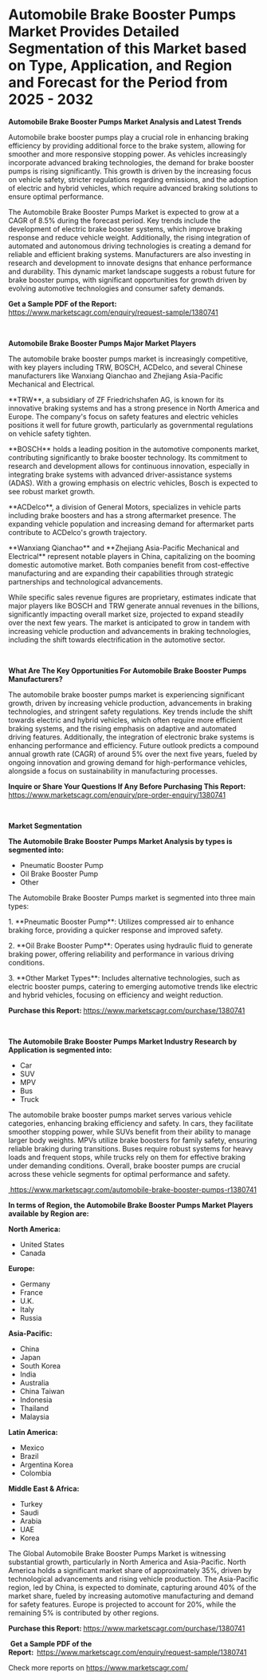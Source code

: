 <p><h1>Automobile Brake Booster Pumps Market Provides Detailed Segmentation of this Market based on Type, Application, and Region and Forecast for the Period from 2025 - 2032</h1></p><p><strong>Automobile Brake Booster Pumps Market Analysis and Latest Trends</strong></p>
<p><p>Automobile brake booster pumps play a crucial role in enhancing braking efficiency by providing additional force to the brake system, allowing for smoother and more responsive stopping power. As vehicles increasingly incorporate advanced braking technologies, the demand for brake booster pumps is rising significantly. This growth is driven by the increasing focus on vehicle safety, stricter regulations regarding emissions, and the adoption of electric and hybrid vehicles, which require advanced braking solutions to ensure optimal performance.</p><p>The Automobile Brake Booster Pumps Market is expected to grow at a CAGR of 8.5% during the forecast period. Key trends include the development of electric brake booster systems, which improve braking response and reduce vehicle weight. Additionally, the rising integration of automated and autonomous driving technologies is creating a demand for reliable and efficient braking systems. Manufacturers are also investing in research and development to innovate designs that enhance performance and durability. This dynamic market landscape suggests a robust future for brake booster pumps, with significant opportunities for growth driven by evolving automotive technologies and consumer safety demands.</p></p>
<p><strong>Get a Sample PDF of the Report:&nbsp;</strong> <a href="https://www.marketscagr.com/enquiry/request-sample/1380741?utm_campaign=2635&utm_medium=2&utm_source=Github&utm_content=ia&utm_term=30032025&utm_id=automobile-brake-booster-pumps">https://www.marketscagr.com/enquiry/request-sample/1380741</a></p>
<p>&nbsp;</p>
<p><strong>Automobile Brake Booster Pumps Major Market Players</strong></p>
<p><p>The automobile brake booster pumps market is increasingly competitive, with key players including TRW, BOSCH, ACDelco, and several Chinese manufacturers like Wanxiang Qianchao and Zhejiang Asia-Pacific Mechanical and Electrical. </p><p>**TRW**, a subsidiary of ZF Friedrichshafen AG, is known for its innovative braking systems and has a strong presence in North America and Europe. The company's focus on safety features and electric vehicles positions it well for future growth, particularly as governmental regulations on vehicle safety tighten.</p><p>**BOSCH** holds a leading position in the automotive components market, contributing significantly to brake booster technology. Its commitment to research and development allows for continuous innovation, especially in integrating brake systems with advanced driver-assistance systems (ADAS). With a growing emphasis on electric vehicles, Bosch is expected to see robust market growth.</p><p>**ACDelco**, a division of General Motors, specializes in vehicle parts including brake boosters and has a strong aftermarket presence. The expanding vehicle population and increasing demand for aftermarket parts contribute to ACDelco's growth trajectory.</p><p>**Wanxiang Qianchao** and **Zhejiang Asia-Pacific Mechanical and Electrical** represent notable players in China, capitalizing on the booming domestic automotive market. Both companies benefit from cost-effective manufacturing and are expanding their capabilities through strategic partnerships and technological advancements.</p><p>While specific sales revenue figures are proprietary, estimates indicate that major players like BOSCH and TRW generate annual revenues in the billions, significantly impacting overall market size, projected to expand steadily over the next few years. The market is anticipated to grow in tandem with increasing vehicle production and advancements in braking technologies, including the shift towards electrification in the automotive sector.</p></p>
<p>&nbsp;</p>
<p><strong>What Are The Key Opportunities For Automobile Brake Booster Pumps Manufacturers?</strong></p>
<p><p>The automobile brake booster pumps market is experiencing significant growth, driven by increasing vehicle production, advancements in braking technologies, and stringent safety regulations. Key trends include the shift towards electric and hybrid vehicles, which often require more efficient braking systems, and the rising emphasis on adaptive and automated driving features. Additionally, the integration of electronic brake systems is enhancing performance and efficiency. Future outlook predicts a compound annual growth rate (CAGR) of around 5% over the next five years, fueled by ongoing innovation and growing demand for high-performance vehicles, alongside a focus on sustainability in manufacturing processes.</p></p>
<p><strong>Inquire or Share Your Questions If Any Before Purchasing This Report:</strong> <a href="https://www.marketscagr.com/enquiry/pre-order-enquiry/1380741?utm_campaign=2635&utm_medium=2&utm_source=Github&utm_content=ia&utm_term=30032025&utm_id=automobile-brake-booster-pumps">https://www.marketscagr.com/enquiry/pre-order-enquiry/1380741</a></p>
<p>&nbsp;</p>
<p><strong>Market Segmentation</strong></p>
<p><strong>The Automobile Brake Booster Pumps Market Analysis by types is segmented into:</strong></p>
<p><ul><li>Pneumatic Booster Pump</li><li>Oil Brake Booster Pump</li><li>Other</li></ul></p>
<p><p>The Automobile Brake Booster Pumps market is segmented into three main types: </p><p>1. **Pneumatic Booster Pump**: Utilizes compressed air to enhance braking force, providing a quicker response and improved safety. </p><p>2. **Oil Brake Booster Pump**: Operates using hydraulic fluid to generate braking power, offering reliability and performance in various driving conditions. </p><p>3. **Other Market Types**: Includes alternative technologies, such as electric booster pumps, catering to emerging automotive trends like electric and hybrid vehicles, focusing on efficiency and weight reduction.</p></p>
<p><strong>Purchase this Report:&nbsp;</strong><a href="https://www.marketscagr.com/purchase/1380741?utm_campaign=2635&utm_medium=2&utm_source=Github&utm_content=ia&utm_term=30032025&utm_id=automobile-brake-booster-pumps">https://www.marketscagr.com/purchase/1380741</a></p>
<p>&nbsp;</p>
<p><strong>The Automobile Brake Booster Pumps Market Industry Research by Application is segmented into:</strong></p>
<p><ul><li>Car</li><li>SUV</li><li>MPV</li><li>Bus</li><li>Truck</li></ul></p>
<p><p>The automobile brake booster pumps market serves various vehicle categories, enhancing braking efficiency and safety. In cars, they facilitate smoother stopping power, while SUVs benefit from their ability to manage larger body weights. MPVs utilize brake boosters for family safety, ensuring reliable braking during transitions. Buses require robust systems for heavy loads and frequent stops, while trucks rely on them for effective braking under demanding conditions. Overall, brake booster pumps are crucial across these vehicle segments for optimal performance and safety.</p></p>
<p><a href="https://www.marketscagr.com/automobile-brake-booster-pumps-r1380741?utm_campaign=2635&utm_medium=2&utm_source=Github&utm_content=ia&utm_term=30032025&utm_id=automobile-brake-booster-pumps">&nbsp;https://www.marketscagr.com/automobile-brake-booster-pumps-r1380741</a></p>
<p><strong>In terms of Region, the Automobile Brake Booster Pumps Market Players available by Region are:</strong></p>
<p>
    <p> <strong> North America: </strong>
        <ul>
            <li>United States</li>
            <li>Canada</li>
        </ul>
        </p> 
    <p> <strong> Europe: </strong>
        <ul>
            <li>Germany</li>
            <li>France</li>
            <li>U.K.</li>
            <li>Italy</li>
            <li>Russia</li>
        </ul>
        </p> 
    <p> <strong> Asia-Pacific: </strong>
        <ul>
            <li>China</li>
            <li>Japan</li>
            <li>South Korea</li>
            <li>India</li>
            <li>Australia</li>
            <li>China Taiwan</li>
            <li>Indonesia</li>
            <li>Thailand</li>
            <li>Malaysia</li>
        </ul>
        </p> 
    <p> <strong> Latin America: </strong>
        <ul>
            <li>Mexico</li>
            <li>Brazil</li>
            <li>Argentina Korea</li>
            <li>Colombia</li>
        </ul>
        </p> 
    <p> <strong> Middle East & Africa: </strong>
        <ul>
            <li>Turkey</li>
            <li>Saudi</li>
            <li>Arabia</li>
            <li>UAE</li>
            <li>Korea</li>
        </ul>
    </p>
    </p>
<p><p>The Global Automobile Brake Booster Pumps Market is witnessing substantial growth, particularly in North America and Asia-Pacific. North America holds a significant market share of approximately 35%, driven by technological advancements and rising vehicle production. The Asia-Pacific region, led by China, is expected to dominate, capturing around 40% of the market share, fueled by increasing automotive manufacturing and demand for safety features. Europe is projected to account for 20%, while the remaining 5% is contributed by other regions.</p></p>
<p><strong>Purchase this Report: </strong><a href="https://www.marketscagr.com/purchase/1380741?utm_campaign=2635&utm_medium=2&utm_source=Github&utm_content=ia&utm_term=30032025&utm_id=automobile-brake-booster-pumps">https://www.marketscagr.com/purchase/1380741</a></p>
<p>&nbsp;<strong>Get a Sample PDF of the Report:&nbsp;&nbsp;</strong><a href="https://www.marketscagr.com/enquiry/request-sample/1380741?utm_campaign=2635&utm_medium=2&utm_source=Github&utm_content=ia&utm_term=30032025&utm_id=automobile-brake-booster-pumps">https://www.marketscagr.com/enquiry/request-sample/1380741</a></p>
<p><strong></strong></p>
<p>Check more reports on <a href="https://www.marketscagr.com/?utm_campaign=2635&utm_medium=2&utm_source=Github&utm_content=ia&utm_term=30032025&utm_id=automobile-brake-booster-pumps">https://www.marketscagr.com/</a></p>